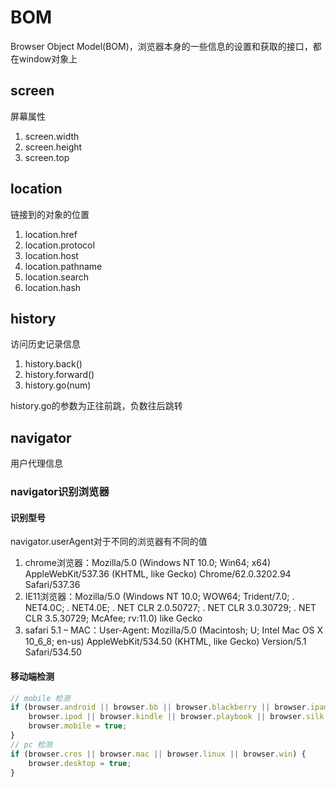 # BOM

Browser Object Model(BOM)，浏览器本身的一些信息的设置和获取的接口，都在window对象上

## screen

屏幕属性

1. screen.width
2. screen.height
3. screen.top

## location

链接到的对象的位置

1. location.href
2. location.protocol
3. location.host
4. location.pathname
5. location.search
6. location.hash

## history

访问历史记录信息

1. history.back()
2. history.forward()
3. history.go(num)

history.go的参数为正往前跳，负数往后跳转

## navigator

用户代理信息

### navigator识别浏览器

#### 识别型号

navigator.userAgent对于不同的浏览器有不同的值

1. chrome浏览器：Mozilla/5.0 (Windows NT 10.0; Win64; x64) AppleWebKit/537.36 (KHTML, like Gecko) Chrome/62.0.3202.94 Safari/537.36
2. IE11浏览器：Mozilla/5.0 (Windows NT 10.0; WOW64; Trident/7.0; . NET4.0C; . NET4.0E; . NET CLR 2.0.50727; . NET CLR 3.0.30729; . NET CLR 3.5.30729; McAfee; rv:11.0) like Gecko
3. safari 5.1 – MAC：User-Agent: Mozilla/5.0 (Macintosh; U; Intel Mac OS X 10_6_8; en-us) AppleWebKit/534.50 (KHTML, like Gecko) Version/5.1 Safari/534.50

#### 移动端检测

```js
// mobile 检测
if (browser.android || browser.bb || browser.blackberry || browser.ipad || browser.iphone ||
    browser.ipod || browser.kindle || browser.playbook || browser.silk || browser["windows phone"]) {
    browser.mobile = true;
}
// pc 检测
if (browser.cros || browser.mac || browser.linux || browser.win) {
    browser.desktop = true;
}
```
